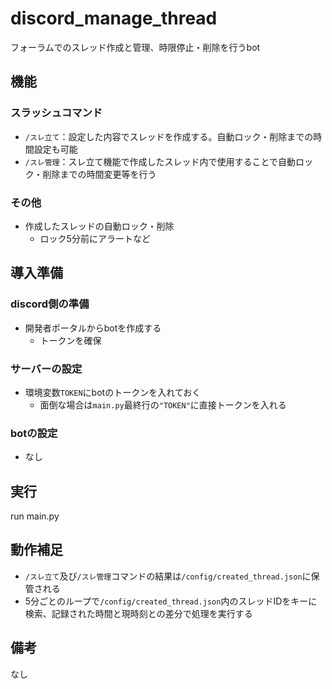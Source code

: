 # discord_manage_thread
フォーラムでのスレッド作成と管理、時限停止・削除を行うbot

## 機能
### スラッシュコマンド
- `/スレ立て`：設定した内容でスレッドを作成する。自動ロック・削除までの時間設定も可能
- `/スレ管理`：スレ立て機能で作成したスレッド内で使用することで自動ロック・削除までの時間変更等を行う
### その他
- 作成したスレッドの自動ロック・削除
  - ロック5分前にアラートなど

## 導入準備
### discord側の準備
- 開発者ポータルからbotを作成する
  - トークンを確保
### サーバーの設定
- 環境変数`TOKEN`にbotのトークンを入れておく
  - 面倒な場合は`main.py`最終行の`"TOKEN"`に直接トークンを入れる
### botの設定
- なし

## 実行
run main.py

## 動作補足
- `/スレ立て`及び`/スレ管理`コマンドの結果は`/config/created_thread.json`に保管される
- 5分ごとのループで`/config/created_thread.json`内のスレッドIDをキーに検索、記録された時間と現時刻との差分で処理を実行する

## 備考
なし
